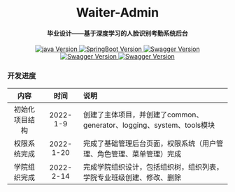 <div align="center">
<br/>
  <h1 align="center">
    Waiter-Admin
  </h1>
  <h4 align="center">
    毕业设计——基于深度学习的人脸识别考勤系统后台
  </h4> 
</div>





<p align="center">
    <a href="#">
        <img src="https://img.shields.io/badge/java-1.8-green.svg" alt="java Version">
    </a>
    <a href="#">
        <img src="https://img.shields.io/badge/SpringBoot-2.4.0-red.svg" alt="SpringBoot Version">
    </a>
    <a href="#">
        <img src="https://img.shields.io/badge/Mybatis Plus-3.4.1-blue.svg" alt="Swagger Version">
    </a> 
    <a href="#">
        <img src="https://img.shields.io/badge/hutool-5.3.3-orange.svg" alt="Swagger Version">
    </a> 
     <a href="#">
        <img src="https://img.shields.io/badge/kaptcha-0.0.9-blueviolet.svg" alt="Swagger Version">
    </a> 
</p>




### 开发进度

|      内容      |   时间    | 说明                                                         |
| :------------: | :-------: | :----------------------------------------------------------- |
| 初始化项目结构 | 2022-1-9  | 创建了主体项目，并创建了common、generator、logging、system、tools模块 |
|  权限系统完成  | 2022-1-20 | 完成了基础管理后台页面，权限系统（用户管理、角色管理、菜单管理）完成 |
|  学院组织完成  | 2022-2-14 | 完成学院组织设计，包括组织树，组织列表，学院专业班级创建、修改、删除 |



